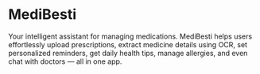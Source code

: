 # MediBesti
Your intelligent assistant for managing medications. MediBesti helps users effortlessly upload prescriptions, extract medicine details using OCR, set personalized reminders, get daily health tips, manage allergies, and even chat with doctors — all in one app.
